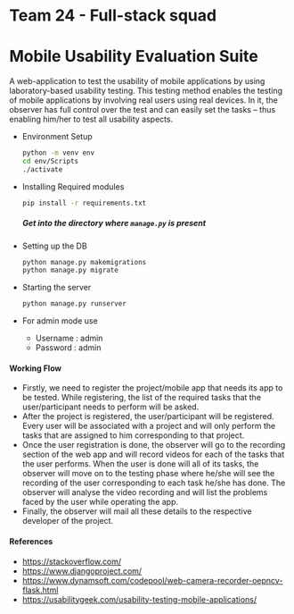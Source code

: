# Team 24 - Full-stack squad

# Mobile Usability Evaluation Suite 
A web-application to test the usability of mobile applications by using laboratory-based usability testing. This testing method enables the testing of mobile applications by involving real users using real devices. In it, the observer has full control over the test and can easily set the tasks – thus enabling him/her to test all usability aspects.
- Environment Setup
    ```sh
    python -m venv env
    cd env/Scripts
    ./activate
    ```
- Installing Required modules
    ```sh
   pip install -r requirements.txt
    ```
    ##### Get into the directory where ```manage.py``` is present
    
- Setting up the DB
    ```sh
   python manage.py makemigrations
   python manage.py migrate
    ```
- Starting the server
    ```sh
   python manage.py runserver
    ```
- For admin mode use
    - Username : admin
    - Password : admin

#### Working Flow
-   Firstly, we need to register the project/mobile app that needs its app to be tested. While registering, the list of the required tasks that the user/participant needs to perform will be asked.
-   After the project is registered, the user/participant will be registered. Every user will be associated with a project and will only perform the tasks that are assigned to him corresponding to that project.
-    Once the user registration is done, the observer will go to the recording section of the web app and will record videos for each of the tasks that the user performs. When the user is done will all of its tasks, the observer will move on to the testing phase where he/she will see the recording of the user corresponding to each task he/she has done. The observer will analyse the video recording and will list the problems faced by the user while operating the app.
-   Finally, the observer will mail all these details to the respective developer of the project.

#### References
-   https://stackoverflow.com/
-   https://www.djangoproject.com/
-   https://www.dynamsoft.com/codepool/web-camera-recorder-oepncv-flask.html
-   https://usabilitygeek.com/usability-testing-mobile-applications/

